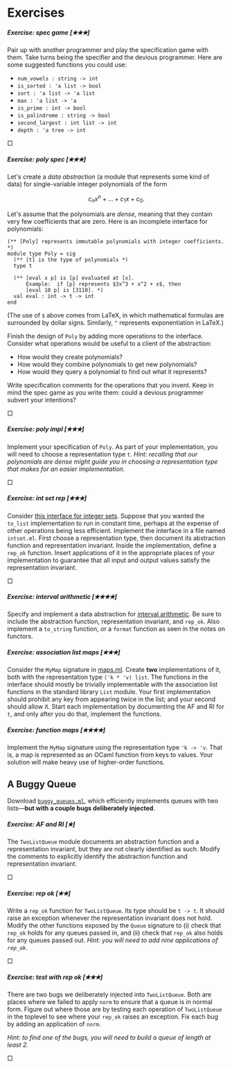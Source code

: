 # Exercises

##### Exercise: spec game [&#10029;&#10029;&#10029;] 

Pair up with another programmer and play the specification
game with them.  Take turns being the specifier and
the devious programmer.  Here are some suggested functions
you could use:

 - `num_vowels : string -> int`
 - `is_sorted : 'a list -> bool`
 - `sort : 'a list -> 'a list`
 - `max : 'a list -> 'a`
 - `is_prime : int -> bool`
 - `is_palindrome : string -> bool`
 - `second_largest : int list -> int`
 - `depth : 'a tree -> int`
 
&square;

##### Exercise: poly spec [&#10029;&#10029;&#10029;] 

Let's create a *data abstraction* (a module that represents some kind
of data) for single-variable integer polynomials of the form 

$$
c_n x^n + \ldots + c_1 x + c_0.
$$

Let's assume that the polynomials
are *dense*, meaning that they contain very few coefficients that are zero.
Here is an incomplete interface for polynomials:
```
(** [Poly] represents immutable polynomials with integer coefficients. *)
module type Poly = sig
  (** [t] is the type of polynomials *)
  type t
  
  (** [eval x p] is [p] evaluated at [x].  
      Example:  if [p] represents $3x^3 + x^2 + x$, then 
      [eval 10 p] is [3110]. *)
  val eval : int -> t -> int
end
```

(The use of `$` above comes from LaTeX, in which mathematical formulas are
surrounded by dollar signs.  Similarly, `^` represents exponentiation 
in LaTeX.)

Finish the design of `Poly` by adding more operations to the interface.
Consider what operations would be useful to a client of the abstraction:

* How would they create polynomials?  
* How would they combine polynomials to get new polynomials?
* How would they query a polynomial to find out what
  it represents?
  
Write specification comments for the operations that you invent.  Keep
in mind the spec game as you write them:  could a devious programmer
subvert your intentions?
 
&square;

##### Exercise: poly impl [&#10029;&#10029;&#10029;] 

Implement your specification of `Poly`. As part of your implementation,
you will need to choose a representation type `t`.  *Hint: recalling
that our polynomials are dense might guide you in choosing a
representation type that makes for an easier implementation.*
 
&square;

##### Exercise: int set rep [&#10029;&#10029;&#10029;] 

Consider [this interface for integer sets](intset.mli). 
Suppose that you wanted the `to_list` implementation to 
run in constant time, perhaps at the expense of other
operations being less efficient.  Implement the interface in a file
named `intset.ml`.  First choose a representation type,
then document its abstraction function and representation
invariant.  Inside the implementation, define a `rep_ok`
function.  Insert applications of it in the appropriate
places of your implementation to guarantee that all
input and output values satisfy the representation invariant.

&square;

##### Exercise: interval arithmetic [&#10029;&#10029;&#10029;&#10029;] 

Specify and implement a data abstraction for [interval arithmetic][int-arith].
Be sure to include the abstraction function, representation invariant,
and `rep_ok`.  Also implement a `to_string` function, or a `format` function
as seen in the notes on functors.

[int-arith]: http://web.mit.edu/hyperbook/Patrikalakis-Maekawa-Cho/node45.html

##### Exercise: association list maps [&#10029;&#10029;&#10029;] 

Consider the `MyMap` signature in [maps.ml](maps.ml). Create **two**
implementations of it, both with the representation type `('k * 'v)
list`. The functions in the interface should mostly be trivially
implementable with the association list functions in the standard
library `List` module. Your first implementation should prohibit any key
from appearing twice in the list; and your second should allow it. Start
each implementation by documenting the AF and RI for `t`, and only after
you do that, implement the functions.
  
##### Exercise: function maps [&#10029;&#10029;&#10029;&#10029;]   

Implement the `MyMap` signature using the representation type `'k -> 'v`.
That is, a map is represented as an OCaml function from keys to values.
Your solution will make heavy use of higher-order functions.

## A Buggy Queue

Download [`buggy_queues.ml`](buggy_queues.ml), which efficiently implements queues
with two lists&mdash;**but with a couple bugs deliberately injected**.

##### Exercise: AF and RI [&#10029;] 

The `TwoListQueue` module documents an abstraction function
and a representation invariant, but they are not clearly identified 
as such.  Modify the comments to explicitly identify the abstraction 
function and representation invariant.

&square;

##### Exercise: rep ok [&#10029;&#10029;] 

Write a `rep_ok` function for `TwoListQueue`.  Its type should be `t
-> t`.  It should raise an exception whenever the representation
invariant does not hold. Modify the other functions exposed by the
`Queue` signature to (i) check that `rep_ok` holds for any queues passed
in, and (ii) check that `rep_ok` also holds for any queues passed out. 
*Hint: you will need to add nine applications of `rep_ok`.*

&square;

##### Exercise: test with rep ok [&#10029;&#10029;&#10029;] 

There are two bugs we deliberately injected into `TwoListQueue`. Both
are places where we failed to apply `norm` to ensure that a queue is in
normal form.  Figure out where those are by testing each operation of
`TwoListQueue` in the toplevel to see where your `rep_ok` raises an
exception. Fix each bug by adding an application of `norm`. 

*Hint:  to find one of the bugs, you will need to build a queue of
length at least 2.*

&square;
